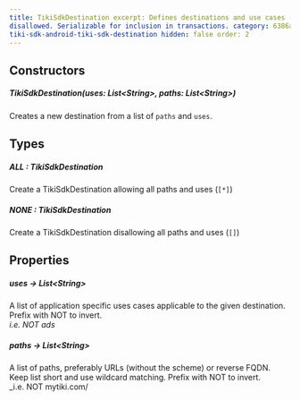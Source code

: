 ```yaml
---
title: TikiSdkDestination excerpt: Defines destinations and use cases (optional) allowed or
disallowed. Serializable for inclusion in transactions. category: 6386a02f5b7bf00510590f34 slug:
tiki-sdk-android-tiki-sdk-destination hidden: false order: 2
---
```


## Constructors

##### TikiSdkDestination(uses: List&lt;String>, paths: List&lt;String>)

Creates a new destination from a list of `paths` and `uses`.

## Types

##### ALL : TikiSdkDestination

Create a TikiSdkDestination allowing all paths and uses (`[*]`)

##### NONE : TikiSdkDestination

Create a TikiSdkDestination disallowing all paths and uses (`[]`)

## Properties

##### uses &#8594; List&lt;String>

A list of application specific uses cases applicable to the given destination. Prefix with NOT to
invert.  
_i.e. NOT ads_

##### paths &#8594; List&lt;String>

A list of paths, preferably URLs (without the scheme) or reverse FQDN. Keep list short and use
wildcard matching. Prefix with NOT to invert.  
_i.e. NOT mytiki.com/